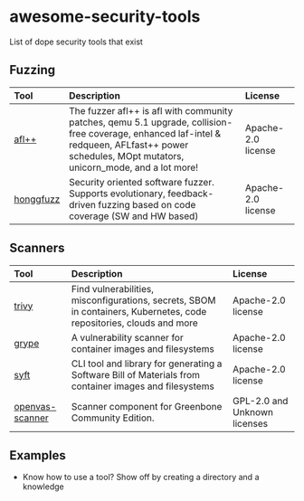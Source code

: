 # awesome-security-tools
List of dope security tools that exist

<!-- 

To start a new section:

| Tool  | Description | License
| :---- | :------     | :-----

--> 

## Fuzzing

| Tool  | Description | License
| :---- | :------     | :-----
| [afl++](https://github.com/AFLplusplus/AFLplusplus) |  The fuzzer afl++ is afl with community patches, qemu 5.1 upgrade, collision-free coverage, enhanced laf-intel & redqueen, AFLfast++ power schedules, MOpt mutators, unicorn_mode, and a lot more! | Apache-2.0 license
| [honggfuzz](https://github.com/google/honggfuzz) |  Security oriented software fuzzer. Supports evolutionary, feedback-driven fuzzing based on code coverage (SW and HW based) | Apache-2.0 license


## Scanners 
| Tool  | Description | License
| :---- | :------     | :-----
| [trivy](https://github.com/aquasecurity/trivy) | Find vulnerabilities, misconfigurations, secrets, SBOM in containers, Kubernetes, code repositories, clouds and more | Apache-2.0 license
| [grype](https://github.com/anchore/grype) |  A vulnerability scanner for container images and filesystems | Apache-2.0 license
| [syft](https://github.com/anchore/syft) |  CLI tool and library for generating a Software Bill of Materials from container images and filesystems | Apache-2.0 license
| [openvas-scanner](https://github.com/greenbone/openvas-scanner) | Scanner component for Greenbone Community Edition. | GPL-2.0 and Unknown licenses

## Examples
- Know how to use a tool? Show off by creating a directory and a knowledge 
